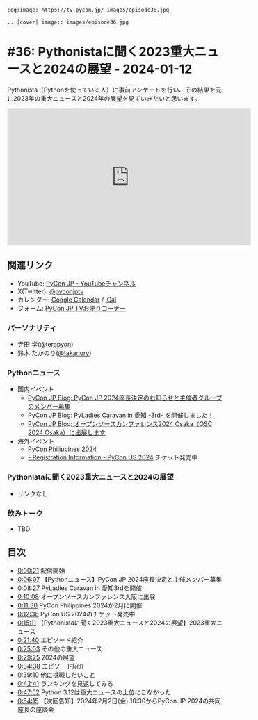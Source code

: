 ```{eval-rst}
:og:image: https://tv.pycon.jp/_images/episode36.jpg

.. |cover| image:: images/episode36.jpg
```

# #36: Pythonistaに聞く2023重大ニュースと2024の展望 - 2024-01-12

Pythonista（Pythonを使っている人）に事前アンケートを行い、その結果を元に2023年の重大ニュースと2024年の展望を見ていきたいと思います。

<iframe width="560" height="315" src="https://www.youtube.com/embed/0szhoYeIqkY?si=xZ3ICfjHhOAdBicY" title="YouTube video player" frameborder="0" allow="accelerometer; autoplay; clipboard-write; encrypted-media; gyroscope; picture-in-picture; web-share" allowfullscreen></iframe>

## 関連リンク
* YouTube: [PyCon JP - YouTubeチャンネル](https://www.youtube.com/user/PyConJP)
* X(Twitter): [@pyconjptv](https://twitter.com/pyconjptv)
* カレンダー: [Google Calendar](https://calendar.google.com/calendar/embed?src=tv%40pycon.jp&ctz=Asia%2FTokyo&mode=AGENDA) / [iCal](https://calendar.google.com/calendar/ical/tv%40pycon.jp/public/basic.ics)
* フォーム: [PyCon JP TVお便りコーナー](https://docs.google.com/forms/d/e/1FAIpQLSfvL4cKteAaG_czTXjofR83owyjXekG9GNDGC6-jRZCb_2HRw/viewform)

### パーソナリティ

* 寺田 学([@terapyon](https://twitter.com))
* 鈴木 たかのり([@takanory](https://twitter.com/takanory))

### Pythonニュース

* 国内イベント
  * [PyCon JP Blog: PyCon JP 2024座長決定のお知らせと主催者グループのメンバー募集](https://pyconjp.blogspot.com/2024/01/pyconjp2024-co-chair.html)
  * [PyCon JP Blog: PyLadies Caravan in 愛知 -3rd- を開催しました！](https://pyconjp.blogspot.com/2023/12/pyladies-caravan-aichi3rd.html)
  * [PyCon JP Blog: オープンソースカンファレンス2024 Osaka（OSC 2024 Osaka）に出展します](https://pyconjp.blogspot.com/2024/01/pycamp-caravan-osc-2024-osaka.html)  
* 海外イベント
  * [PyCon Philippines 2024](https://pycon-2024.python.ph/)
  * [- Registration Information - PyCon US 2024](https://us.pycon.org/2024/attend/information/) チケット発売中


### Pythonistaに聞く2023重大ニュースと2024の展望

* リンクなし

### 飲みトーク

* TBD

## 目次

* [0:00:21](https://www.youtube.com/watch?v=0szhoYeIqkY&t=21s) 配信開始
* [0:06:07](https://www.youtube.com/watch?v=0szhoYeIqkY&t=367s) 【Pythonニュース】PyCon JP 2024座長決定と主催メンバー募集
* [0:08:27](https://www.youtube.com/watch?v=0szhoYeIqkY&t=507s) PyLadies Caravan in 愛知3rdを開催
* [0:10:08](https://www.youtube.com/watch?v=0szhoYeIqkY&t=608s) オープンソースカンファレンス大阪に出展
* [0:11:30](https://www.youtube.com/watch?v=0szhoYeIqkY&t=690s) PyCon Philippines 2024が2月に開催
* [0:12:36](https://www.youtube.com/watch?v=0szhoYeIqkY&t=756s) PyCon US 2024のチケット発売中
* [0:15:11](https://www.youtube.com/watch?v=0szhoYeIqkY&t=911s) 【Pythonistaに聞く2023重大ニュースと2024の展望】2023重大ニュース
* [0:21:40](https://www.youtube.com/watch?v=0szhoYeIqkY&t=1300s) エピソード紹介
* [0:25:03](https://www.youtube.com/watch?v=0szhoYeIqkY&t=1503s) その他の重大ニュース
* [0:29:25](https://www.youtube.com/watch?v=0szhoYeIqkY&t=1765s) 2024の展望
* [0:34:38](https://www.youtube.com/watch?v=0szhoYeIqkY&t=2078s) エピソード紹介
* [0:39:10](https://www.youtube.com/watch?v=0szhoYeIqkY&t=2350s) 他に挑戦したいこと
* [0:42:41](https://www.youtube.com/watch?v=0szhoYeIqkY&t=2561s) ランキングを見返してみる
* [0:47:52](https://www.youtube.com/watch?v=0szhoYeIqkY&t=2872s) Python 3.12は重大ニュースの上位にこなかった
* [0:54:15](https://www.youtube.com/watch?v=0szhoYeIqkY&t=3255s) 【次回告知】2024年2月2日(金) 10:30からPyCon JP 2024の共同座長の座談会

